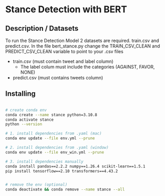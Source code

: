 # Stance Detection with BERT

## Description / Datasets

To run the Stance Detection Model 2 datasets are required. train.csv and predict.csv.
In the file bert_stance.py change the TRAIN_CSV_CLEAN and PREDICT_CSV_CLEAN variable to point to your .csv files

- train.csv (must contain tweet and label column)
  - The label colum must include the categories (AGAINST, FAVOR, NONE)
- predict.csv (must contains tweets column)

## Installing

```sh

# create conda env
conda create --name stance python=3.10.8
conda activate stance
python --version

# 1. install dependencies from .yaml (mac)
conda env update --file env.yml --prune

# 2. install dependencies from .yaml (window)
conda env update --file env_win.yml --prune

# 3. install dependencies manually
conda install pandas==2.2.2 numpy==1.26.4 scikit-learn==1.5.1
pip install tensorflow==2.10 transformers==4.43.2


# remove the env (optional)
conda deactivate && conda remove --name stance --all
```
